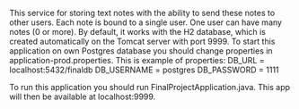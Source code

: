 This service for storing text notes with the ability to send these notes to other users. Each note is bound to a single user. 
One user can have many notes (0 or more).
By default, it works with the H2 database, which is created automatically on the Tomcat server with port 9999.
To start this application on own Postgres database you should change properties in application-prod.properties.
This is example of properties:
DB_URL = localhost:5432/finaldb
DB_USERNAME = postgres
DB_PASSWORD = 1111

To run this application you should run FinalProjectApplication.java. This app will then be available at localhost:9999.

